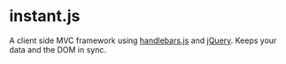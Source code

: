 instant.js
==========

A client side MVC framework using [handlebars.js](http://handlebarsjs.com/) and [jQuery](http://jquery.com/). Keeps your data and the DOM in sync.
